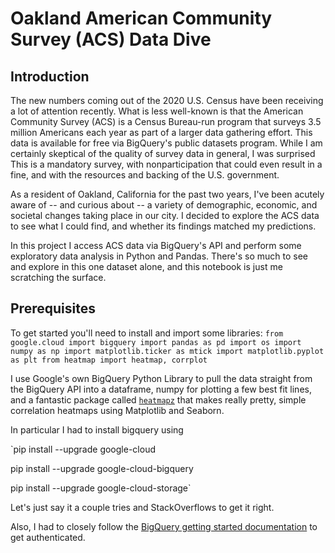 # Oakland American Community Survey (ACS) Data Dive

## Introduction
The new numbers coming out of the 2020 U.S. Census have been receiving a lot of attention recently. What is less well-known is that the American Community Survey (ACS) is a Census Bureau-run program that surveys 3.5 million Americans each year as part of a larger data gathering effort. This data is available for free via BigQuery's public datasets program. While I am certainly skeptical of the quality of survey data in general, I was surprised This is a mandatory survey, with nonparticipation that could even result in a fine, and with the resources and backing of the U.S. government.

As a resident of Oakland, California for the past two years, I've been acutely aware of -- and curious about -- a variety of demographic, economic, and societal changes taking place in our city. I decided to explore the ACS data to see what I could find, and whether its findings matched my predictions.

In this project I access ACS data via BigQuery's API and perform some exploratory data analysis in Python and Pandas. There's so much to see and explore in this one dataset alone, and this notebook is just me scratching the surface.

## Prerequisites
To get started you'll need to install and import some libraries:
`from google.cloud import bigquery
import pandas as pd
import os
import numpy as np
import matplotlib.ticker as mtick
import matplotlib.pyplot as plt
from heatmap import heatmap, corrplot`

I use Google's own BigQuery Python Library to pull the data straight from the BigQuery API into a dataframe, numpy for plotting a few best fit lines, and a fantastic package called [`heatmapz`](https://pypi.org/project/heatmapz/) that makes really pretty, simple correlation heatmaps using Matplotlib and Seaborn.

In particular I had to install bigquery using

`pip install --upgrade google-cloud 

pip install --upgrade google-cloud-bigquery 

pip install --upgrade google-cloud-storage`

Let's just say it a couple tries and StackOverflows to get it right.

Also, I had to closely follow the [BigQuery getting started documentation](https://cloud.google.com/docs/authentication/getting-started) to get authenticated.